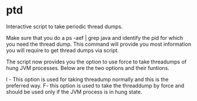 # ptd
Interactive script to take periodic thread dumps.

Make sure that you do a ps -aef | grep java and identify the pid for which you need the thread dump. 
This command will provide you most information you will require to get thread dumps via script.

The script now provides you the option to use force to take threadumps of hung JVM processes.
Below are the two options and their funtions.

l - This option is used for taking threadump normally and this is the preferred way.
F- this option is used to take the threaddump by force and should be used only if the JVM process is in hung state.
